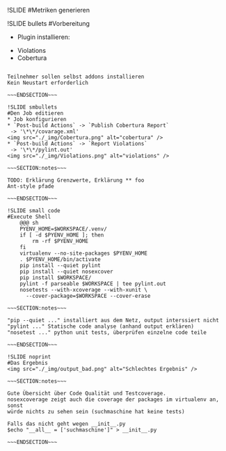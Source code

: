 !SLIDE
#Metriken generieren

!SLIDE bullets
#Vorbereitung
* Plugin installieren:
 - Violations
 - Cobertura

~~~SECTION:notes~~~

Teilnehmer sollen selbst addons installieren
Kein Neustart erforderlich

~~~ENDSECTION~~~

!SLIDE smbullets 
#Den Job editieren
* Job konfigurieren
* `Post-build Actions` -> `Publish Cobertura Report`  
 -> '\*\*/covarage.xml'  
<img src="./_img/Cobertura.png" alt="cobertura" />
* `Post-build Actions` -> `Report Violations`  
 -> '\*\*/pylint.out'  
<img src="./_img/Violations.png" alt="violations" />

~~~SECTION:notes~~~

TODO: Erklärung Grenzwerte, Erklärung ** foo
Ant-style pfade 

~~~ENDSECTION~~~

!SLIDE small code
#Execute Shell
    @@@ sh
    PYENV_HOME=$WORKSPACE/.venv/    
    if [ -d $PYENV_HOME ]; then
        rm -rf $PYENV_HOME
    fi  
    virtualenv --no-site-packages $PYENV_HOME
    . $PYENV_HOME/bin/activate
    pip install --quiet pylint
    pip install --quiet nosexcover
    pip install $WORKSPACE/
    pylint -f parseable $WORKSPACE | tee pylint.out
    nosetests --with-xcoverage --with-xunit \
      --cover-package=$WORKSPACE --cover-erase

~~~SECTION:notes~~~

"pip --quiet ..." installiert aus dem Netz, output interssiert nicht
"pylint ..." Statische code analyse (anhand output erklären)
"nosetest ..." python unit tests, überprüfen einzelne code teile

~~~ENDSECTION~~~

!SLIDE noprint
#Das Ergebnis
<img src="./_img/output_bad.png" alt="Schlechtes Ergebnis" />

~~~SECTION:notes~~~

Gute Übersicht über Code Qualität und Testcoverage.  
nosexcoverage zeigt auch die coverage der packages im virtualenv an, sonst
würde nichts zu sehen sein (suchmaschine hat keine tests)

Falls das nicht geht wegen __init__.py  
$echo "__all__ = ['suchmaschine']" > __init__.py

~~~ENDSECTION~~~
